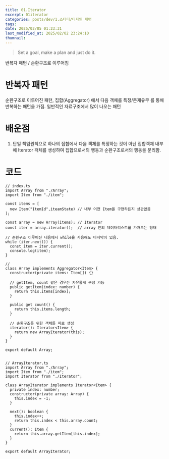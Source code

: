 ```yaml
---
title: 01.Iterator
excerpt: 01iterator
categories: posts/dev/1.스터디/디자인 패턴
tags: 
date: 2025/02/05 01:23:31
last_modified_at: 2025/02/02 23:24:10
thumnail:
---
```

> Set a goal, make a plan and just do it.

반복자 패턴 / 순환구조로 이루어짐


# 반복자 패턴
순환구조로 이루어진 패턴, 집합(Aggregator) 에서 다음 객체를 특정/존재유무 를 통해 반복하는 패턴을 가짐. 일반적인 자료구조에서 많이 나오는 패턴

# 배운점
1. 단일 책임원칙으로 하나의 집합에서 다음 객체를 특정하는 것이 아닌 집합객체 내부에 Iterator 객체를 생성하여 집합으로서의 행동과 순환구조로서의 행동을 분리함.


# 코드

```tsx
// index.ts
import Array from "./Array";
import Item from "./item";

const items = [
  new Item("ItemId",iteamState) // 내부 어떤 Item을 구현하든지 상관없음
];

const array = new Array(items); // Iterator
const iter = array.iterator();  // array 안의 데이터리스트를 가져오는 형태

// 순환구조 이루어진 내용에서 while을 사용해도 마지막이 있음.
while (iter.next()) {
  const item = iter.current();
  console.log(item);
}
```

```tsx
//
class Array implements Aggregator<Item> {
  constructor(private items: Item[]) {}

  // getItem, count 같은 경우는 자유롭게 구성 가능
  public getItem(index: number) {
    return this.items[index];
  }

  public get count() {
    return this.items.length;
  }

  // 순환구조를 위한 객체를 따로 생성
  iterator(): Iterator<Item> {
    return new ArrayIterator(this);
  }
}

export default Array;


```

```tsx
// ArrayIterator.ts
import Array from "./Array";
import Item from "./item";
import Iterator from "./Iterator";

class ArrayIterator implements Iterator<Item> {
  private index: number;
  constructor(private array: Array) {
    this.index = -1;
  }

  next(): boolean {
    this.index++;
    return this.index < this.array.count;
  }
  current(): Item {
    return this.array.getItem[this.index];
  }
}

export default ArrayIterator;

```
